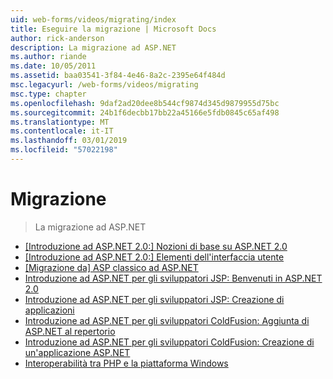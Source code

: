 ```yaml
---
uid: web-forms/videos/migrating/index
title: Eseguire la migrazione | Microsoft Docs
author: rick-anderson
description: La migrazione ad ASP.NET
ms.author: riande
ms.date: 10/05/2011
ms.assetid: baa03541-3f84-4e46-8a2c-2395e64f484d
msc.legacyurl: /web-forms/videos/migrating
msc.type: chapter
ms.openlocfilehash: 9daf2ad20dee8b544cf9874d345d9879955d75bc
ms.sourcegitcommit: 24b1f6decbb17bb22a45166e5fdb0845c65af498
ms.translationtype: MT
ms.contentlocale: it-IT
ms.lasthandoff: 03/01/2019
ms.locfileid: "57022198"
---
```

<a name="migrating"></a>Migrazione
====================
> La migrazione ad ASP.NET


- [[Introduzione ad ASP.NET 2.0:] Nozioni di base su ASP.NET 2.0](intro-to-aspnet-20-aspnet-20-fundamentals.md)
- [[Introduzione ad ASP.NET 2.0:] Elementi dell'interfaccia utente](intro-to-aspnet-20-user-interface-elements.md)
- [[Migrazione da] ASP classico ad ASP.NET](migrating-from-classic-asp-to-aspnet.md)
- [Introduzione ad ASP.NET per gli sviluppatori JSP: Benvenuti in ASP.NET 2.0](intro-to-aspnet-for-jsp-developers-welcome-to-aspnet-20.md)
- [Introduzione ad ASP.NET per gli sviluppatori JSP: Creazione di applicazioni](intro-to-aspnet-for-jsp-developers-building-applications.md)
- [Introduzione ad ASP.NET per gli sviluppatori ColdFusion: Aggiunta di ASP.NET al repertorio](intro-to-aspnet-for-coldfusion-developers-adding-aspnet-to-your-repertoire.md)
- [Introduzione ad ASP.NET per gli sviluppatori ColdFusion: Creazione di un'applicazione ASP.NET](introduction-to-aspnet-for-coldfusion-developers-building-an-aspnet-application.md)
- [Interoperabilità tra PHP e la piattaforma Windows](interop-between-php-and-the-windows-platform.md)
